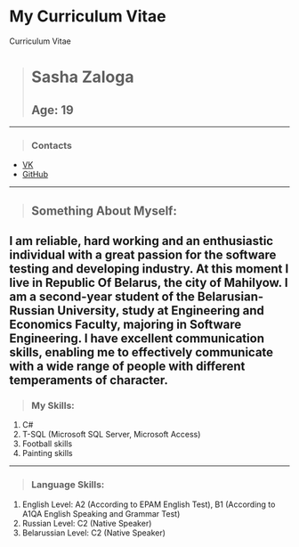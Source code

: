 # My Curriculum Vitae
 Curriculum Vitae

> # Sasha Zaloga
> ## Age: 19

---
> ### Contacts 
* [VK](https://vk.com/zaloga1998)
* [GitHub](https://github.com/agarin6)
---
> ## Something About Myself:
I am reliable, hard working and an enthusiastic individual with a great passion for the software testing and developing industry. At this moment I live in Republic Of Belarus, the city of Mahilyow. I am a second-year student of the Belarusian-Russian University, study at Engineering and Economics Faculty, majoring in Software Engineering. I have excellent communication skills, enabling me to effectively communicate with a wide range of people with different temperaments of character.
---
> ### My Skills:
1. C#
2. T-SQL (Microsoft SQL Server, Microsoft Access)
3. Football skills  
4. Painting skills
---
> ### Language Skills:
1. English Level: A2 (According to EPAM English Test), B1 (According to A1QA English Speaking and Grammar Test)
2. Russian Level: C2 (Native Speaker)
3. Belarussian Level: C2 (Native Speaker)
